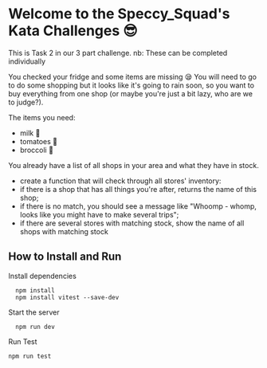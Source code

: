 # Welcome to the Speccy_Squad's Kata Challenges 😎
This is Task 2 in our 3 part challenge.
nb: These can be completed individually

You checked your fridge and some items are missing 😪 You will need to go to do some shopping but it looks like it's going to rain soon, so you want to buy everything from one shop (or maybe you're just a bit lazy, who are we to judge?). 

The items you need: 
- milk 🥛
- tomatoes 🍅
- broccoli 🥦

You already have a list of all shops in your area and what they have in stock.
- create a function that will check through all stores' inventory:
- if there is a shop that has all things you're after, returns the name of this shop;
- if there is no match, you should see a message like "Whoomp - whomp, looks like you might have to make several trips";
- if there are several stores with matching stock, show the name of all shops with matching stock


## How to Install and Run

Install dependencies
```
  npm install
  npm install vitest --save-dev
```
Start the server
```
  npm run dev
```
Run Test
```
npm run test
```
